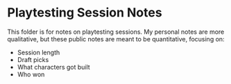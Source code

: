 # Playtesting Session Notes

This folder is for notes on playtesting sessions. My personal notes are more qualitative, but these public notes are meant to be quantitative, focusing on:
- Session length
- Draft picks
- What characters got built
- Who won
